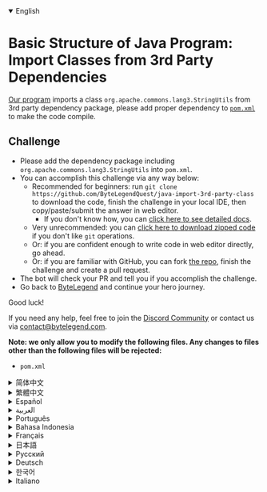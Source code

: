 <details open='true'>
<summary>English</summary>

# Basic Structure of Java Program: Import Classes from 3rd Party Dependencies

[Our program](https://github.com/ByteLegendQuest/java-import-3rd-party-class/blob/main/src/main/java/com/bytelegend/Main.java) imports a class `org.apache.commons.lang3.StringUtils` from 3rd party dependency package,
please add proper dependency to [`pom.xml`](https://github.com/ByteLegendQuest/java-import-3rd-party-class/blob/main/pom.xml) to make the code compile.

## Challenge
- Please add the dependency package including `org.apache.commons.lang3.StringUtils` into `pom.xml`.
- You can accomplish this challenge via any way below:
  - Recommended for beginners: run `git clone https://github.com/ByteLegendQuest/java-import-3rd-party-class` to download the code,
    finish the challenge in your local IDE, then copy/paste/submit the answer in web editor.
    - If you don't know how, you can [click here to see detailed docs](https://github.com/ByteLegendQuest/java-import-3rd-party-class/blob/main/docs/en/clone-and-import.md).
  - Very unrecommended: you can [click here to download zipped code](https://codeload.github.com/ByteLegendQuest/java-import-3rd-party-class/zip/refs/heads/main) if you don't like `git` operations.
  - Or: if you are confident enough to write code in web editor directly, go ahead.
  - Or: if you are familiar with GitHub, you can fork [the repo](https://github.com/ByteLegendQuest/java-import-3rd-party-class), finish the challenge and create a pull request.
- The bot will check your PR and tell you if you accomplish the challenge.
- Go back to [ByteLegend](https://bytelegend.com) and continue your hero journey.

Good luck!

If you need any help, feel free to join the [Discord Community](https://discord.gg/35RreUUGWt) or contact us via [contact@bytelegend.com](mailto:contact@bytelegend.com).

**Note: we only allow you to modify the following files.
Any changes to files other than the following files will be rejected:**

- `pom.xml`
</details>
<details>
<summary>简体中文</summary>

# Java程序的基本结构练习：导入第三方依赖包中的类

[我们的程序](https://github.com/ByteLegendQuest/java-import-3rd-party-class/blob/main/src/main/java/com/bytelegend/Main.java)中引用了一个第三方依赖包中的类`org.apache.commons.lang3.StringUtils`。
请在[`pom.xml`](https://github.com/ByteLegendQuest/java-import-3rd-party-class/blob/main/pom.xml)中添加适当的依赖，使得程序不再报错。

## 挑战
- 请在`pom.xml`中引入包含`org.apache.commons.lang3.StringUtils`的第三方依赖包，使程序能够通过编译。
- 你可以使用以下任意一种方法完成挑战：
  - 初学者推荐：运行`git clone https://git.bytelegend.com/ByteLegendQuest/java-import-3rd-party-class`将代码下载到本地，在本地使用IDE调试完成后复制到网页编辑器里提交。
    - 如果你不知道怎么做，可以点击[这里查看详细文档](https://github.com/ByteLegendQuest/java-import-3rd-party-class/blob/main/docs/zh_hans/clone-and-import.md)。
  - 非常不推荐：如果你实在不喜欢`git`命令行操作，你可以[点击这里直接下载打包好的代码](https://ghcodeload.bytelegend.com/ByteLegendQuest/java-import-3rd-party-class/zip/refs/heads/main)。
  - 或者：如果你非常自信不需要下载代码到本地调试，可以使用网页编辑器直接提交。
  - 或者：如果你对GitHub非常熟悉，你可以fork[这个仓库](https://github.com/ByteLegendQuest/java-import-3rd-party-class)、完成挑战后，创建一个Pull Request。
- 机器人将会检查你的答案，告诉你你是否通过了挑战。
- 回到[字节传说](https://bytelegend.com)，然后继续你的英雄旅程。

祝你好运！

如果你需要任何帮助，欢迎加入官方玩家QQ群（在[首页](https://bytelegend.com)右下角的`联系 & 关于`菜单里可以找到入群方式）或者[Discord社区](https://discord.gg/35RreUUGWt)，或email至[contact@bytelegend.com](mailto:contact@bytelegend.com)。

**注意：我们只允许您修改以下文件，任何对其他文件的修改都会被拒绝：**

- `pom.xml`
</details>
<details>
<summary>繁體中文</summary>

<h1>Java 程序的基本結構：從 3rd 方依賴項導入類</h1><p><a href="https://github.com/ByteLegendQuest/java-import-3rd-party-class/blob/main/src/main/java/com/bytelegend/Main.java" target="_blank">我們的程序</a>從 3rd 方依賴包中導入了一個類<code class="notranslate">org.apache.commons.lang3.StringUtils</code> ，請在<a href="https://github.com/ByteLegendQuest/java-import-3rd-party-class/blob/main/pom.xml" target="_blank"><code class="notranslate">pom.xml</code></a>中添加適當的依賴以使代碼編譯。</p><h2>挑戰</h2><ul><li>請將包含<code class="notranslate">org.apache.commons.lang3.StringUtils</code>的依賴包添加到<code class="notranslate">pom.xml</code>中。</li><li>您可以通過以下任何方式完成此挑戰：<ul><li>推薦給初學者：運行<code class="notranslate">git clone https://github.com/ByteLegendQuest/java-import-3rd-party-class</code>下載代碼，在本地 IDE 中完成挑戰，然後在網頁編輯器中復制/粘貼/提交答案.<ul><li>如果您不知道如何操作，可以<a href="https://github.com/ByteLegendQuest/java-import-3rd-party-class/blob/main/docs/en/clone-and-import.md" target="_blank">單擊此處查看詳細文檔</a>。</li></ul></li><li>非常不推薦：如果你不喜歡<code class="notranslate">git</code>操作，可以<a href="https://codeload.github.com/ByteLegendQuest/java-import-3rd-party-class/zip/refs/heads/main" target="_blank">點擊這裡下載壓縮代碼</a>。</li><li>或者：如果您有足夠的信心直接在 Web 編輯器中編寫代碼，請繼續。</li><li>或者：如果你熟悉 GitHub，你可以 fork<a href="https://github.com/ByteLegendQuest/java-import-3rd-party-class" target="_blank">倉庫</a>，完成挑戰並創建一個拉取請求。</li></ul></li><li>機器人會檢查你的 PR 並告訴你是否完成了挑戰。</li><li>回到<a href="https://bytelegend.com" target="_blank">ByteLegend</a>繼續你的英雄之旅。</li></ul><p>祝你好運！</p><p>如果您需要任何幫助，請隨時加入<a href="https://discord.gg/35RreUUGWt" target="_blank">Discord 社區</a>或通過<a href="mailto:contact@bytelegend.com" target="_blank">contact@bytelegend.com</a>聯繫我們。</p><p><strong>注意：我們只允許您修改以下文件。對以下文件以外的文件的任何更改都將被拒絕：</strong></p><ul><li> <code class="notranslate">pom.xml</code></li></ul></details>
<details>
<summary>Español</summary>

<h1>Estructura básica del programa Java: clases de importación de dependencias de terceros</h1><p> <a href="https://github.com/ByteLegendQuest/java-import-3rd-party-class/blob/main/src/main/java/com/bytelegend/Main.java" target="_blank">Nuestro programa</a> importa una clase <code class="notranslate">org.apache.commons.lang3.StringUtils</code> del paquete de dependencia de terceros, agregue la dependencia adecuada a <a href="https://github.com/ByteLegendQuest/java-import-3rd-party-class/blob/main/pom.xml" target="_blank"><code class="notranslate">pom.xml</code></a> para compilar el código.</p><h2> Desafío</h2><ul><li> Agregue el paquete de dependencia que incluye <code class="notranslate">org.apache.commons.lang3.StringUtils</code> en <code class="notranslate">pom.xml</code> .</li><li> Puede lograr este desafío de cualquier manera a continuación:<ul><li> Recomendado para principiantes: ejecute <code class="notranslate">git clone https://github.com/ByteLegendQuest/java-import-3rd-party-class</code> para descargar el código, finalice el desafío en su IDE local, luego copie/pegue/envíe la respuesta en el editor web .<ul><li> Si no sabe cómo hacerlo, puede <a href="https://github.com/ByteLegendQuest/java-import-3rd-party-class/blob/main/docs/en/clone-and-import.md" target="_blank">hacer clic aquí para ver los documentos detallados</a> .</li></ul></li><li> Muy poco recomendado: puede <a href="https://codeload.github.com/ByteLegendQuest/java-import-3rd-party-class/zip/refs/heads/main" target="_blank">hacer clic aquí para descargar el código comprimido</a> si no le gustan las operaciones de <code class="notranslate">git</code> .</li><li> O: si tiene la confianza suficiente para escribir código en el editor web directamente, adelante.</li><li> O: si está familiarizado con GitHub, puede bifurcar <a href="https://github.com/ByteLegendQuest/java-import-3rd-party-class" target="_blank">el repositorio</a> , finalizar el desafío y crear una solicitud de extracción.</li></ul></li><li> El bot verificará tu PR y te dirá si logras el desafío.</li><li> Regrese a <a href="https://bytelegend.com" target="_blank">ByteLegend</a> y continúe su viaje de héroe.</li></ul><p> ¡Buena suerte!</p><p> Si necesita ayuda, no dude en unirse a la <a href="https://discord.gg/35RreUUGWt" target="_blank">comunidad de Discord</a> o contáctenos a través de <a href="mailto:contact@bytelegend.com" target="_blank">contact@bytelegend.com</a> .</p><p> <strong>Nota: solo le permitimos modificar los siguientes archivos. Cualquier cambio en los archivos que no sean los siguientes archivos será rechazado:</strong></p><ul><li> <code class="notranslate">pom.xml</code></li></ul></details>
<details>
<summary>العربية</summary>

<h1 style=";text-align:right;direction:rtl">الهيكل الأساسي لبرنامج Java: استيراد فئات من تبعيات طرف ثالث</h1><p style=";text-align:right;direction:rtl"> يستورد <a href="https://github.com/ByteLegendQuest/java-import-3rd-party-class/blob/main/src/main/java/com/bytelegend/Main.java" target="_blank">برنامجنا</a> فئة <code class="notranslate">org.apache.commons.lang3.StringUtils</code> من حزمة تبعية تابعة لجهة خارجية ، يرجى إضافة تبعية مناسبة إلى <a href="https://github.com/ByteLegendQuest/java-import-3rd-party-class/blob/main/pom.xml" target="_blank"><code class="notranslate">pom.xml</code></a> لجعل الشفرة مجمعة.</p><h2 style=";text-align:right;direction:rtl"> تحد</h2><ul style=";text-align:right;direction:rtl"><li style=";text-align:right;direction:rtl"> يرجى إضافة حزمة التبعية بما في ذلك <code class="notranslate">org.apache.commons.lang3.StringUtils</code> إلى <code class="notranslate">pom.xml</code> .</li><li style=";text-align:right;direction:rtl"> يمكنك إنجاز هذا التحدي بأي طريقة أدناه:<ul style=";text-align:right;direction:rtl"><li style=";text-align:right;direction:rtl"> موصى به للمبتدئين: قم بتشغيل <code class="notranslate">git clone https://github.com/ByteLegendQuest/java-import-3rd-party-class</code> لتنزيل الكود ، وإنهاء التحدي في IDE المحلي الخاص بك ، ثم نسخ / لصق / إرسال الإجابة في محرر الويب .<ul style=";text-align:right;direction:rtl"><li style=";text-align:right;direction:rtl"> إذا كنت لا تعرف كيف يمكنك <a href="https://github.com/ByteLegendQuest/java-import-3rd-party-class/blob/main/docs/en/clone-and-import.md" target="_blank">النقر هنا لمشاهدة المستندات التفصيلية</a> .</li></ul></li><li style=";text-align:right;direction:rtl"> غير موصى به على الإطلاق: يمكنك <a href="https://codeload.github.com/ByteLegendQuest/java-import-3rd-party-class/zip/refs/heads/main" target="_blank">النقر هنا لتنزيل رمز مضغوط</a> إذا كنت لا تحب عمليات <code class="notranslate">git</code> .</li><li style=";text-align:right;direction:rtl"> أو: إذا كنت واثقًا بدرجة كافية لكتابة التعليمات البرمجية في محرر الويب مباشرةً ، فابدأ.</li><li style=";text-align:right;direction:rtl"> أو: إذا كنت معتادًا على GitHub ، فيمكنك تفرع <a href="https://github.com/ByteLegendQuest/java-import-3rd-party-class" target="_blank">الريبو</a> وإنهاء التحدي وإنشاء طلب سحب.</li></ul></li><li style=";text-align:right;direction:rtl"> سيتحقق الروبوت من العلاقات العامة الخاصة بك ويخبرك إذا أنجزت التحدي.</li><li style=";text-align:right;direction:rtl"> ارجع إلى <a href="https://bytelegend.com" target="_blank">ByteLegend وتابع</a> رحلة بطلك.</li></ul><p style=";text-align:right;direction:rtl"> حظ سعيد!</p><p style=";text-align:right;direction:rtl"> إذا كنت بحاجة إلى أي مساعدة ، فلا تتردد في الانضمام إلى <a href="https://discord.gg/35RreUUGWt" target="_blank">مجتمع Discord</a> أو الاتصال بنا عبر <a href="mailto:contact@bytelegend.com" target="_blank">contact@bytelegend.com</a> .</p><p style=";text-align:right;direction:rtl"> <strong>ملاحظة: نسمح لك فقط بتعديل الملفات التالية. سيتم رفض أي تغييرات يتم إجراؤها على الملفات بخلاف الملفات التالية:</strong></p><ul style=";text-align:right;direction:rtl"><li style=";text-align:right;direction:rtl"> <code class="notranslate">pom.xml</code></li></ul></details>
<details>
<summary>Português</summary>

<h1>Estrutura Básica do Programa Java: Importar Classes de Dependências de Terceiros</h1><p> <a href="https://github.com/ByteLegendQuest/java-import-3rd-party-class/blob/main/src/main/java/com/bytelegend/Main.java" target="_blank">Nosso programa</a> importa uma classe <code class="notranslate">org.apache.commons.lang3.StringUtils</code> de um pacote de dependência de terceiros, por favor, adicione a dependência apropriada ao <a href="https://github.com/ByteLegendQuest/java-import-3rd-party-class/blob/main/pom.xml" target="_blank"><code class="notranslate">pom.xml</code></a> para fazer o código compilar.</p><h2> Desafio</h2><ul><li> Adicione o pacote de dependência incluindo <code class="notranslate">org.apache.commons.lang3.StringUtils</code> em <code class="notranslate">pom.xml</code> .</li><li> Você pode realizar este desafio de qualquer maneira abaixo:<ul><li> Recomendado para iniciantes: execute <code class="notranslate">git clone https://github.com/ByteLegendQuest/java-import-3rd-party-class</code> para baixar o código, conclua o desafio em seu IDE local e copie/cole/envie a resposta no editor da web .<ul><li> Se você não sabe como, você pode <a href="https://github.com/ByteLegendQuest/java-import-3rd-party-class/blob/main/docs/en/clone-and-import.md" target="_blank">clicar aqui para ver documentos detalhados</a> .</li></ul></li><li> Muito não recomendado: você pode <a href="https://codeload.github.com/ByteLegendQuest/java-import-3rd-party-class/zip/refs/heads/main" target="_blank">clicar aqui para baixar o código zipado</a> se não gostar das operações do <code class="notranslate">git</code> .</li><li> Ou: se você estiver confiante o suficiente para escrever código diretamente no editor da web, vá em frente.</li><li> Ou: se você estiver familiarizado com o GitHub, você pode bifurcar <a href="https://github.com/ByteLegendQuest/java-import-3rd-party-class" target="_blank">o repo</a> , finalizar o desafio e criar um pull request.</li></ul></li><li> O bot verificará seu PR e informará se você cumprir o desafio.</li><li> Volte para <a href="https://bytelegend.com" target="_blank">ByteLegend</a> e continue sua jornada de herói.</li></ul><p> Boa sorte!</p><p> Se precisar de ajuda, sinta-se à vontade para se juntar à <a href="https://discord.gg/35RreUUGWt" target="_blank">Comunidade Discord</a> ou entre em contato conosco via <a href="mailto:contact@bytelegend.com" target="_blank">contact@bytelegend.com</a> .</p><p> <strong>Nota: só permitimos que você modifique os seguintes arquivos. Quaisquer alterações em arquivos que não sejam os arquivos a seguir serão rejeitadas:</strong></p><ul><li> <code class="notranslate">pom.xml</code></li></ul></details>
<details>
<summary>Bahasa Indonesia</summary>

<h1>Struktur Dasar Program Java: Mengimpor Kelas dari Dependensi Pihak Ketiga</h1><p> <a href="https://github.com/ByteLegendQuest/java-import-3rd-party-class/blob/main/src/main/java/com/bytelegend/Main.java" target="_blank">Program kami</a> mengimpor kelas <code class="notranslate">org.apache.commons.lang3.StringUtils</code> dari paket ketergantungan pihak ke-3, harap tambahkan ketergantungan yang tepat ke <a href="https://github.com/ByteLegendQuest/java-import-3rd-party-class/blob/main/pom.xml" target="_blank"><code class="notranslate">pom.xml</code></a> untuk membuat kode dikompilasi.</p><h2> Tantangan</h2><ul><li> Silakan tambahkan paket dependensi termasuk <code class="notranslate">org.apache.commons.lang3.StringUtils</code> ke <code class="notranslate">pom.xml</code> .</li><li> Anda dapat menyelesaikan tantangan ini melalui cara apa pun di bawah ini:<ul><li> Direkomendasikan untuk pemula: jalankan <code class="notranslate">git clone https://github.com/ByteLegendQuest/java-import-3rd-party-class</code> untuk mengunduh kode, selesaikan tantangan di IDE lokal Anda, lalu salin/tempel/kirim jawabannya di editor web .<ul><li> Jika Anda tidak tahu caranya, Anda dapat <a href="https://github.com/ByteLegendQuest/java-import-3rd-party-class/blob/main/docs/en/clone-and-import.md" target="_blank">mengklik di sini untuk melihat dokumen terperinci</a> .</li></ul></li><li> Sangat tidak direkomendasikan: Anda dapat <a href="https://codeload.github.com/ByteLegendQuest/java-import-3rd-party-class/zip/refs/heads/main" target="_blank">mengklik di sini untuk mengunduh kode zip</a> jika Anda tidak menyukai operasi <code class="notranslate">git</code> .</li><li> Atau: jika Anda cukup percaya diri untuk menulis kode di editor web secara langsung, silakan.</li><li> Atau: jika Anda terbiasa dengan GitHub, Anda dapat melakukan fork <a href="https://github.com/ByteLegendQuest/java-import-3rd-party-class" target="_blank">repo</a> , menyelesaikan tantangan, dan membuat permintaan tarik.</li></ul></li><li> Bot akan memeriksa PR Anda dan memberi tahu Anda jika Anda menyelesaikan tantangan.</li><li> Kembali ke <a href="https://bytelegend.com" target="_blank">ByteLegend</a> dan lanjutkan perjalanan pahlawan Anda.</li></ul><p> Semoga beruntung!</p><p> Jika Anda memerlukan bantuan, jangan ragu untuk bergabung dengan <a href="https://discord.gg/35RreUUGWt" target="_blank">Komunitas Discord</a> atau hubungi kami melalui <a href="mailto:contact@bytelegend.com" target="_blank">contact@bytelegend.com</a> .</p><p> <strong>Catatan: kami hanya mengizinkan Anda untuk mengubah file berikut. Setiap perubahan pada file selain file berikut akan ditolak:</strong></p><ul><li> <code class="notranslate">pom.xml</code></li></ul></details>
<details>
<summary>Français</summary>

<h1>Structure de base du programme Java : Importer des classes à partir de dépendances tierces</h1><p> <a href="https://github.com/ByteLegendQuest/java-import-3rd-party-class/blob/main/src/main/java/com/bytelegend/Main.java" target="_blank">Notre programme</a> importe une classe <code class="notranslate">org.apache.commons.lang3.StringUtils</code> à partir d&#39;un package de dépendances tiers, veuillez ajouter la dépendance appropriée à <a href="https://github.com/ByteLegendQuest/java-import-3rd-party-class/blob/main/pom.xml" target="_blank"><code class="notranslate">pom.xml</code></a> pour que le code soit compilé.</p><h2> Défi</h2><ul><li> Veuillez ajouter le package de dépendances comprenant <code class="notranslate">org.apache.commons.lang3.StringUtils</code> dans <code class="notranslate">pom.xml</code> .</li><li> Vous pouvez accomplir ce défi de n&#39;importe quelle manière ci-dessous:<ul><li> Recommandé pour les débutants : exécutez <code class="notranslate">git clone https://github.com/ByteLegendQuest/java-import-3rd-party-class</code> pour télécharger le code, terminez le défi dans votre IDE local, puis copiez/collez/soumettez la réponse dans l&#39;éditeur Web .<ul><li> Si vous ne savez pas comment faire, vous pouvez <a href="https://github.com/ByteLegendQuest/java-import-3rd-party-class/blob/main/docs/en/clone-and-import.md" target="_blank">cliquer ici pour voir la documentation détaillée</a> .</li></ul></li><li> Très déconseillé : vous pouvez <a href="https://codeload.github.com/ByteLegendQuest/java-import-3rd-party-class/zip/refs/heads/main" target="_blank">cliquer ici pour télécharger le code compressé</a> si vous n&#39;aimez pas les opérations <code class="notranslate">git</code> .</li><li> Ou : si vous êtes suffisamment confiant pour écrire du code directement dans l&#39;éditeur Web, continuez.</li><li> Ou : si vous êtes familier avec GitHub, vous pouvez forker <a href="https://github.com/ByteLegendQuest/java-import-3rd-party-class" target="_blank">le dépôt</a> , terminer le défi et créer une demande d&#39;extraction.</li></ul></li><li> Le bot vérifiera votre PR et vous dira si vous accomplissez le défi.</li><li> Retournez à <a href="https://bytelegend.com" target="_blank">ByteLegend</a> et continuez votre voyage de héros.</li></ul><p> Bonne chance!</p><p> Si vous avez besoin d&#39;aide, n&#39;hésitez pas à rejoindre la <a href="https://discord.gg/35RreUUGWt" target="_blank">communauté Discord</a> ou à nous contacter via <a href="mailto:contact@bytelegend.com" target="_blank">contact@bytelegend.com</a> .</p><p> <strong>Remarque : nous vous autorisons uniquement à modifier les fichiers suivants. Toute modification de fichiers autres que les fichiers suivants sera rejetée :</strong></p><ul><li> <code class="notranslate">pom.xml</code></li></ul></details>
<details>
<summary>日本語</summary>

<h1>Javaプログラムの基本構造：サードパーティの依存関係からクラスをインポートする</h1><p><a href="https://github.com/ByteLegendQuest/java-import-3rd-party-class/blob/main/src/main/java/com/bytelegend/Main.java" target="_blank">私たちのプログラム</a>は、サードパーティの依存関係パッケージからクラス<code class="notranslate">org.apache.commons.lang3.StringUtils</code>をインポートします。コードをコンパイルするには、 <a href="https://github.com/ByteLegendQuest/java-import-3rd-party-class/blob/main/pom.xml" target="_blank"><code class="notranslate">pom.xml</code></a>に適切な依存関係を追加してください。</p><h2>チャレンジ</h2><ul><li><code class="notranslate">org.apache.commons.lang3.StringUtils</code>を含む依存関係パッケージを<code class="notranslate">pom.xml</code>に追加してください。</li><li>この課題は、以下のいずれかの方法で達成できます。<ul><li>初心者に推奨： <code class="notranslate">git clone https://github.com/ByteLegendQuest/java-import-3rd-party-class</code>を実行してコードをダウンロードし、ローカルIDEでチャレンジを終了してから、Webエディターで回答をコピー/貼り付け/送信します。<ul><li>方法がわからない場合は、 <a href="https://github.com/ByteLegendQuest/java-import-3rd-party-class/blob/main/docs/en/clone-and-import.md" target="_blank">ここをクリックして詳細なドキュメントを参照してください</a>。</li></ul></li><li>非常に推奨されていません<code class="notranslate">git</code>操作が気に入らない場合は、 <a href="https://codeload.github.com/ByteLegendQuest/java-import-3rd-party-class/zip/refs/heads/main" target="_blank">ここをクリックしてzipコードをダウンロード</a>できます。</li><li>または：Webエディターで直接コードを記述できる自信がある場合は、先に進んでください。</li><li>または：GitHubに精通している場合は<a href="https://github.com/ByteLegendQuest/java-import-3rd-party-class" target="_blank">、リポジトリ</a>をフォークしてチャレンジを終了し、プルリクエストを作成できます。</li></ul></li><li>ボットはPRをチェックし、チャレンジを達成したかどうかを通知します。</li><li> <a href="https://bytelegend.com" target="_blank">ByteLegend</a>に戻り、ヒーローの旅を続けてください。</li></ul><p>幸運を！</p><p>ヘルプが必要な場合は、 <a href="https://discord.gg/35RreUUGWt" target="_blank">Discordコミュニティ</a>に参加するか、contact <a href="mailto:contact@bytelegend.com" target="_blank">@bytelegend.com</a>からお問い合わせください。</p><p><strong>注：変更できるのは次のファイルのみです。次のファイル以外のファイルへの変更は拒否されます。</strong></p><ul><li> <code class="notranslate">pom.xml</code></li></ul></details>
<details>
<summary>Русский</summary>

<h1>Базовая структура Java-программы: импорт классов из сторонних зависимостей</h1><p> <a href="https://github.com/ByteLegendQuest/java-import-3rd-party-class/blob/main/src/main/java/com/bytelegend/Main.java" target="_blank">Наша программа</a> импортирует класс <code class="notranslate">org.apache.commons.lang3.StringUtils</code> из стороннего пакета зависимостей, добавьте правильную зависимость в <a href="https://github.com/ByteLegendQuest/java-import-3rd-party-class/blob/main/pom.xml" target="_blank"><code class="notranslate">pom.xml</code></a> , чтобы код скомпилировался.</p><h2> Испытание</h2><ul><li> Добавьте пакет зависимостей, включая <code class="notranslate">org.apache.commons.lang3.StringUtils</code> , в <code class="notranslate">pom.xml</code> .</li><li> Вы можете выполнить эту задачу любым способом, указанным ниже:<ul><li> Рекомендуется для начинающих: запустите <code class="notranslate">git clone https://github.com/ByteLegendQuest/java-import-3rd-party-class</code> , чтобы загрузить код, выполните задание в локальной среде IDE, затем скопируйте/вставьте/отправьте ответ в веб-редакторе. .<ul><li> Если вы не знаете, как это сделать, вы можете <a href="https://github.com/ByteLegendQuest/java-import-3rd-party-class/blob/main/docs/en/clone-and-import.md" target="_blank">щелкнуть здесь, чтобы просмотреть подробную документацию</a> .</li></ul></li><li> Крайне не рекомендуется: вы можете <a href="https://codeload.github.com/ByteLegendQuest/java-import-3rd-party-class/zip/refs/heads/main" target="_blank">нажать здесь, чтобы загрузить заархивированный код</a> , если вам не нравятся операции <code class="notranslate">git</code> .</li><li> Или: если вы достаточно уверены, чтобы писать код напрямую в веб-редакторе, вперед.</li><li> Или: если вы знакомы с GitHub, вы можете разветвить <a href="https://github.com/ByteLegendQuest/java-import-3rd-party-class" target="_blank">репозиторий</a> , выполнить задание и создать запрос на включение.</li></ul></li><li> Бот проверит ваш PR и сообщит, выполнили ли вы задание.</li><li> Вернитесь в <a href="https://bytelegend.com" target="_blank">ByteLegend</a> и продолжайте свое героическое путешествие.</li></ul><p> Удачи!</p><p> Если вам нужна помощь, присоединяйтесь к <a href="https://discord.gg/35RreUUGWt" target="_blank">сообществу Discord</a> или свяжитесь с нами по <a href="mailto:contact@bytelegend.com" target="_blank">адресу contact@bytelegend.com</a> .</p><p> <strong>Примечание: мы разрешаем вам изменять только следующие файлы. Любые изменения в файлах, кроме следующих файлов, будут отклонены:</strong></p><ul><li> <code class="notranslate">pom.xml</code></li></ul></details>
<details>
<summary>Deutsch</summary>

<h1>Grundstruktur des Java-Programms: Klassen aus Abhängigkeiten von Drittanbietern importieren</h1><p> <a href="https://github.com/ByteLegendQuest/java-import-3rd-party-class/blob/main/src/main/java/com/bytelegend/Main.java" target="_blank">Unser Programm</a> importiert eine Klasse <code class="notranslate">org.apache.commons.lang3.StringUtils</code> aus einem Abhängigkeitspaket eines Drittanbieters. Bitte fügen Sie <a href="https://github.com/ByteLegendQuest/java-import-3rd-party-class/blob/main/pom.xml" target="_blank"><code class="notranslate">pom.xml</code></a> die richtige Abhängigkeit hinzu, damit der Code kompiliert wird.</p><h2> Herausforderung</h2><ul><li> Bitte fügen Sie das Abhängigkeitspaket einschließlich <code class="notranslate">org.apache.commons.lang3.StringUtils</code> in <code class="notranslate">pom.xml</code> hinzu.</li><li> Sie können diese Herausforderung auf eine der folgenden Arten meistern:<ul><li> Empfohlen für Anfänger: Führen Sie <code class="notranslate">git clone https://github.com/ByteLegendQuest/java-import-3rd-party-class</code> aus, um den Code herunterzuladen, beenden Sie die Herausforderung in Ihrer lokalen IDE und kopieren/fügen Sie dann die Antwort im Web-Editor ein/übermitteln Sie sie .<ul><li> Wenn Sie nicht wissen, wie, können <a href="https://github.com/ByteLegendQuest/java-import-3rd-party-class/blob/main/docs/en/clone-and-import.md" target="_blank">Sie hier klicken, um detaillierte Dokumente anzuzeigen</a> .</li></ul></li><li> Sehr nicht zu empfehlen: Sie können <a href="https://codeload.github.com/ByteLegendQuest/java-import-3rd-party-class/zip/refs/heads/main" target="_blank">hier klicken, um den gezippten Code herunterzuladen,</a> wenn Sie <code class="notranslate">git</code> -Operationen nicht mögen.</li><li> Oder: Wenn Sie sicher genug sind, Code direkt im Web-Editor zu schreiben, fahren Sie fort.</li><li> Oder: Wenn Sie sich mit GitHub auskennen, können Sie <a href="https://github.com/ByteLegendQuest/java-import-3rd-party-class" target="_blank">das Repo forken</a> , die Challenge beenden und einen Pull-Request erstellen.</li></ul></li><li> Der Bot überprüft Ihre PR und teilt Ihnen mit, ob Sie die Herausforderung meistern.</li><li> Gehen Sie zurück zu <a href="https://bytelegend.com" target="_blank">ByteLegend</a> und setzen Sie Ihre Heldenreise fort.</li></ul><p> Viel Glück!</p><p> Wenn Sie Hilfe benötigen, können Sie sich gerne der <a href="https://discord.gg/35RreUUGWt" target="_blank">Discord Community</a> anschließen oder uns über <a href="mailto:contact@bytelegend.com" target="_blank">contact@bytelegend.com kontaktieren</a> .</p><p> <strong>Hinweis: Wir erlauben Ihnen nur, die folgenden Dateien zu ändern. Alle Änderungen an anderen Dateien als den folgenden Dateien werden abgelehnt:</strong></p><ul><li> <code class="notranslate">pom.xml</code></li></ul></details>
<details>
<summary>한국어</summary>

<h1>Java 프로그램의 기본 구조: 타사 종속성에서 클래스 가져오기</h1><p> <a href="https://github.com/ByteLegendQuest/java-import-3rd-party-class/blob/main/src/main/java/com/bytelegend/Main.java" target="_blank">우리 프로그램</a> 은 타사 종속성 패키지에서 <code class="notranslate">org.apache.commons.lang3.StringUtils</code> 클래스를 가져옵니다. 코드를 컴파일하려면 <a href="https://github.com/ByteLegendQuest/java-import-3rd-party-class/blob/main/pom.xml" target="_blank"><code class="notranslate">pom.xml</code></a> 에 적절한 종속성을 추가하십시오.</p><h2> 도전</h2><ul><li> <code class="notranslate">org.apache.commons.lang3.StringUtils</code> 를 포함하는 종속성 패키지를 <code class="notranslate">pom.xml</code> 에 추가하십시오.</li><li> 아래 방법을 통해 이 챌린지를 완료할 수 있습니다.<ul><li> 초보자를 위한 권장 사항: <code class="notranslate">git clone https://github.com/ByteLegendQuest/java-import-3rd-party-class</code> 를 실행하여 코드를 다운로드하고 로컬 IDE에서 챌린지를 완료한 다음 웹 편집기에서 답변을 복사/붙여넣기/제출합니다. .<ul><li> 방법을 모르는 경우 <a href="https://github.com/ByteLegendQuest/java-import-3rd-party-class/blob/main/docs/en/clone-and-import.md" target="_blank">여기를 클릭하여 자세한 문서를 볼</a> 수 있습니다.</li></ul></li><li> 매우 권장하지 않음: <code class="notranslate">git</code> 작업이 마음에 들지 않으면 <a href="https://codeload.github.com/ByteLegendQuest/java-import-3rd-party-class/zip/refs/heads/main" target="_blank">여기를 클릭하여 압축 코드를 다운로드</a> 할 수 있습니다.</li><li> 또는 웹 편집기에서 직접 코드를 작성할 만큼 자신이 있다면 계속 진행하십시오.</li><li> 또는 GitHub에 익숙하다면 리포지토리를 분기 <a href="https://github.com/ByteLegendQuest/java-import-3rd-party-class" target="_blank">하고</a> 챌린지를 완료하고 풀 요청을 생성할 수 있습니다.</li></ul></li><li> 봇은 PR을 확인하고 도전 과제를 달성했는지 알려줍니다.</li><li> <a href="https://bytelegend.com" target="_blank">ByteLegend</a> 로 돌아가 영웅 여정을 계속하세요.</li></ul><p> 행운을 빕니다!</p><p> 도움이 필요하면 언제든지 <a href="https://discord.gg/35RreUUGWt" target="_blank">Discord 커뮤니티</a> 에 가입하거나 <a href="mailto:contact@bytelegend.com" target="_blank">contact@bytelegend.com</a> 을 통해 문의하세요.</p><p> <strong>참고: 다음 파일만 수정할 수 있습니다. 다음 파일 이외의 파일에 대한 변경 사항은 거부됩니다.</strong></p><ul><li> <code class="notranslate">pom.xml</code></li></ul></details>
<details>
<summary>Italiano</summary>

<h1>Struttura di base del programma Java: classi di importazione da dipendenze di terze parti</h1><p> <a href="https://github.com/ByteLegendQuest/java-import-3rd-party-class/blob/main/src/main/java/com/bytelegend/Main.java" target="_blank">Il nostro programma</a> importa una classe <code class="notranslate">org.apache.commons.lang3.StringUtils</code> da un pacchetto di dipendenze di terze parti, per favore aggiungi la dipendenza appropriata a <a href="https://github.com/ByteLegendQuest/java-import-3rd-party-class/blob/main/pom.xml" target="_blank"><code class="notranslate">pom.xml</code></a> per fare in modo che il codice venga compilato.</p><h2> Sfida</h2><ul><li> Aggiungi il pacchetto delle dipendenze che include <code class="notranslate">org.apache.commons.lang3.StringUtils</code> in <code class="notranslate">pom.xml</code> .</li><li> Puoi portare a termine questa sfida in qualsiasi modo di seguito:<ul><li> Consigliato per i principianti: esegui <code class="notranslate">git clone https://github.com/ByteLegendQuest/java-import-3rd-party-class</code> per scaricare il codice, completa la sfida nel tuo IDE locale, quindi copia/incolla/invia la risposta nell&#39;editor web .<ul><li> Se non sai come fare, puoi fare <a href="https://github.com/ByteLegendQuest/java-import-3rd-party-class/blob/main/docs/en/clone-and-import.md" target="_blank">clic qui per visualizzare i documenti dettagliati</a> .</li></ul></li><li> Molto sconsigliato: puoi fare <a href="https://codeload.github.com/ByteLegendQuest/java-import-3rd-party-class/zip/refs/heads/main" target="_blank">clic qui per scaricare il codice zippato</a> se non ti piacciono le operazioni <code class="notranslate">git</code> .</li><li> Oppure: se sei abbastanza sicuro da scrivere il codice direttamente nell&#39;editor web, vai avanti.</li><li> Oppure: se hai familiarità con GitHub, puoi eseguire il fork <a href="https://github.com/ByteLegendQuest/java-import-3rd-party-class" target="_blank">del repository</a> , completare la sfida e creare una richiesta pull.</li></ul></li><li> Il bot controllerà il tuo PR e ti dirà se hai superato la sfida.</li><li> Torna a <a href="https://bytelegend.com" target="_blank">ByteLegend</a> e continua il tuo viaggio da eroe.</li></ul><p> Buona fortuna!</p><p> Se hai bisogno di aiuto, non esitare a unirti alla <a href="https://discord.gg/35RreUUGWt" target="_blank">community di Discord</a> o contattaci tramite <a href="mailto:contact@bytelegend.com" target="_blank">contact@bytelegend.com</a> .</p><p> <strong>Nota: ti permettiamo solo di modificare i seguenti file. Eventuali modifiche ai file diversi dai seguenti file verranno rifiutate:</strong></p><ul><li> <code class="notranslate">pom.xml</code></li></ul></details>